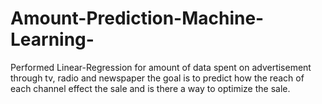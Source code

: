 # Amount-Prediction-Machine-Learning-
Performed Linear-Regression for amount of data spent on advertisement through tv, radio and newspaper the goal is to predict how the reach of each channel effect the sale and is there a way to optimize the sale.
